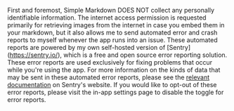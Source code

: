 First and foremost, Simple Markdown DOES NOT collect any personally identifiable information. The
internet access permission is requested primarily for retrieving images from the internet in 
case you embed them in your markdown, but it also allows me to send automated error and crash 
reports to myself whenever the app runs into an issue. These automated reports are powered by my own
self-hosted version of [Sentry] (https://sentry.io/), which is a free and open source error
reporting solution. These error reports are used exclusively for fixing problems that occur while 
you're using the app. For more information on the kinds of data that may be sent in these automated 
error reports, please see the [relevant documentation](https://docs.sentry.io/platforms/android/#context)
on Sentry's website. If you would like to opt-out of these error reports, please visit the in-app
settings page to disable the toggle for error reports. 
